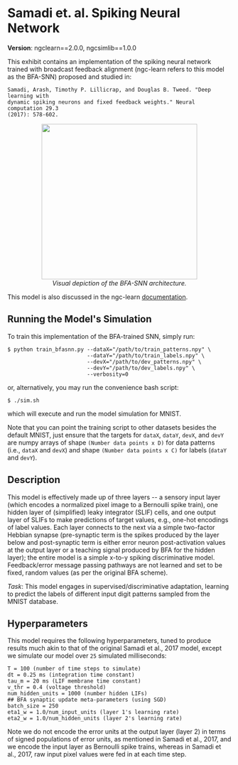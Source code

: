# Samadi et. al. Spiking Neural Network

<b>Version</b>: ngclearn==2.0.0, ngcsimlib==1.0.0

This exhibit contains an implementation of the spiking neural network trained
with broadcast feedback alignment (ngc-learn refers to this model as the
BFA-SNN) proposed and studied in:

```
Samadi, Arash, Timothy P. Lillicrap, and Douglas B. Tweed. "Deep learning with
dynamic spiking neurons and fixed feedback weights." Neural computation 29.3
(2017): 578-602.
```

<p align="center">
  <img height="350" src="fig/bfasnn_arch.jpg"><br>
  <i>Visual depiction of the BFA-SNN architecture.</i>
</p>

This model is also discussed in the ngc-learn
<a href="https://ngc-learn.readthedocs.io/en/latest/museum/snn_bfa.html">documentation</a>.

## Running the Model's Simulation

To train this implementation of the BFA-trained SNN, simply run:

```console
$ python train_bfasnn.py --dataX="/path/to/train_patterns.npy" \
                         --dataY="/path/to/train_labels.npy" \
                         --devX="/path/to/dev_patterns.npy" \
                         --devY="/path/to/dev_labels.npy" \
                         --verbosity=0
```

or, alternatively, you may run the convenience bash script:

```console
$ ./sim.sh
```

which will execute and run the model simulation for MNIST.

Note that you can point the training script to other datasets besides the
default MNIST, just ensure that the targets for `dataX`, `dataY`, `devX`, and
`devY` are numpy arrays of shape `(Number data points x D)` for data patterns  
(i.e., `dataX` and `devX`) and shape `(Number data points x C)` for labels
(`dataY` and `devY`).


## Description

This model is effectively made up of three layers -- a sensory input layer 
(which encodes a normalized pixel image to a Bernoulli spike train), 
one hidden layer of (simplified) leaky integrator (SLIF) cells, and one 
output layer of SLIFs to make predictions of target values, e.g., one-hot encodings of
label values. Each layer connects to the next via a simple two-factor
Hebbian synapse (pre-synaptic term is the spikes produced by the 
layer below and post-synaptic term is either error neuron post-activation
values at the output layer or a teaching signal produced by BFA for 
the hidden layer); the entire model is a simple x-to-y
spiking discriminative model. Feedback/error message passing pathways
are not learned and set to be fixed, random values (as per the original BFA scheme).

<i>Task</i>: This model engages in supervised/discriminative adaptation, learning
to predict the labels of different input digit patterns sampled from the MNIST
database.

## Hyperparameters

This model requires the following hyperparameters, tuned to produce results much akin
to that of the original Samadi et al., 2017 model, except we simulate our model over 
`25` simulated milliseconds:

```
T = 100 (number of time steps to simulate)
dt = 0.25 ms (integration time constant)
tau_m = 20 ms (LIF membrane time constant)
v_thr = 0.4 (voltage threshold)
num_hidden_units = 1000 (number hidden LIFs)
## BFA synaptic update meta-parameters (using SGD)
batch_size = 250
eta1_w = 1.0/num_input_units (layer 1's learning rate)
eta2_w = 1.0/num_hidden_units (layer 2's learning rate)
```

Note we do not encode the error units at the output layer (layer 2) in terms 
of signed populations of error units, as mentioned in Samadi et al., 2017, 
and we encode the input layer as Bernoulli spike trains, whereas in Samadi et al., 2017, 
raw input pixel values were fed in at each time step.
